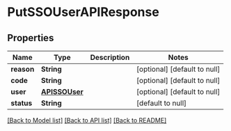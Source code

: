 # PutSSOUserAPIResponse
## Properties

| Name | Type | Description | Notes |
|------------ | ------------- | ------------- | -------------|
| **reason** | **String** |  | [optional] [default to null] |
| **code** | **String** |  | [optional] [default to null] |
| **user** | [**APISSOUser**](APISSOUser.md) |  | [optional] [default to null] |
| **status** | **String** |  | [default to null] |

[[Back to Model list]](../README.md#documentation-for-models) [[Back to API list]](../README.md#documentation-for-api-endpoints) [[Back to README]](../README.md)

